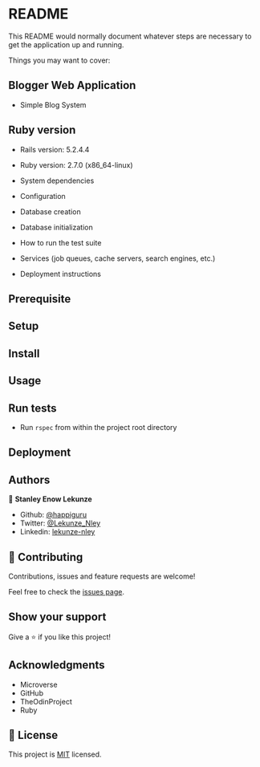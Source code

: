 # README

This README would normally document whatever steps are necessary to get the
application up and running.

Things you may want to cover:

## Blogger Web Application
* Simple Blog System

## Ruby version

* Rails version: 5.2.4.4
* Ruby version: 2.7.0 (x86_64-linux)

* System dependencies

* Configuration

* Database creation

* Database initialization

* How to run the test suite

* Services (job queues, cache servers, search engines, etc.)

* Deployment instructions

## Prerequisite

## Setup

## Install

## Usage

## Run tests

- Run `rspec` from within the project root directory

## Deployment

## Authors

👤 **Stanley Enow Lekunze**

- Github: [@happiguru](https://github.com/happiguru)
- Twitter: [@Lekunze_Nley](https://twitter.com/Lekunze_Nley)
- Linkedin: [lekunze-nley](https://www.linkedin.com/in/lekunze-nley/)

## 🤝 Contributing

Contributions, issues and feature requests are welcome!

Feel free to check the [issues page](https://github.com/happiguru/Blogger/issues).

## Show your support

Give a ⭐️ if you like this project!

## Acknowledgments

- Microverse
- GitHub
- TheOdinProject
- Ruby

## 📝 License

This project is [MIT](lic.url) licensed.